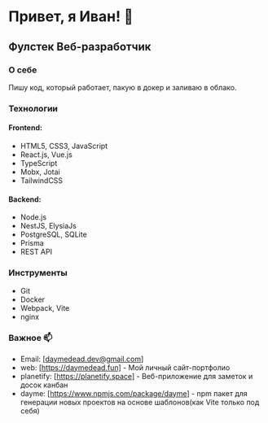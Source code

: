 # Привет, я Иван! 👋

## Фулстек Веб-разработчик

### О себе
Пишу код, который работает, пакую в докер и заливаю в облако.

### Технологии
#### Frontend:
- HTML5, CSS3, JavaScript
- React.js, Vue.js
- TypeScript
- Mobx, Jotai
- TailwindCSS

#### Backend:
- Node.js
- NestJS, ElysiaJs
- PostgreSQL, SQLite
- Prisma
- REST API

### Инструменты
- Git
- Docker
- Webpack, Vite
- nginx



### Важное 📫
- Email: [daymedead.dev@gmail.com]
- web: [https://daymedead.fun] - Мой личный сайт-портфолио
- planetify: [https://planetify.space] - Веб-приложение для заметок и досок канбан
- dayme: [https://www.npmjs.com/package/dayme] - npm пакет для генерации новых проектов на основе шаблонов(как Vite только под себя)